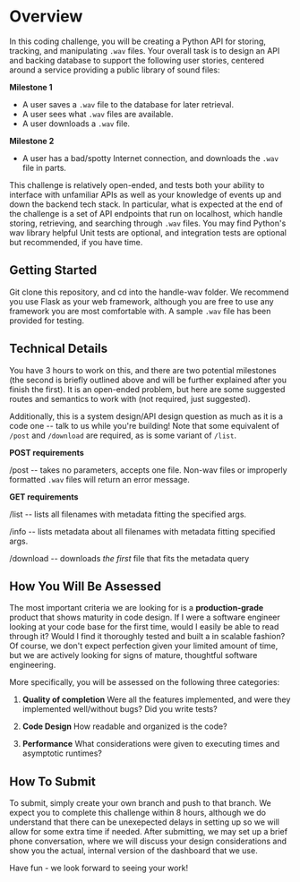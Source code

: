 # Overview

In this coding challenge, you will be creating a Python API for storing, tracking, and manipulating `.wav` files. Your overall task is to design an API and backing database to support the following user stories, centered around a service providing a public library of sound files:

**Milestone 1**
- A user saves a `.wav` file to the database for later retrieval.
- A user sees what `.wav` files are available.
- A user downloads a `.wav` file.

**Milestone 2**
- A user has a bad/spotty Internet connection, and downloads the `.wav` file in parts.

This challenge is relatively open-ended, and tests both your ability to interface with unfamiliar APIs as well as your knowledge of events up and down the backend tech stack. In particular, what is expected at the end of the challenge is a set of API endpoints that run on localhost, which handle storing, retrieving, and searching through `.wav` files. You may find Python's wav library helpful Unit tests are optional, and integration tests are optional but recommended, if you have time. 

## Getting Started

Git clone this repository, and cd into the handle-wav folder. We recommend you use Flask as your web framework, although you are free to use any framework you are most comfortable with. A sample `.wav` file has been provided for testing.

## Technical Details

You have 3 hours to work on this, and there are two potential milestones (the second is briefly outlined above and will be further explained after you finish the first). It is an open-ended problem, but here are some suggested routes and semantics to work with (not required, just suggested). 

Additionally, this is a system design/API design question as much as it is a code one -- talk to us while you're building! Note that some equivalent of `/post` and `/download` are required, as is some variant of `/list`.  

**POST requirements**

/post -- takes no parameters, accepts one file. Non-wav files or improperly formatted `.wav` files will return an error message.

**GET requirements**

/list -- lists all filenames with metadata fitting the specified args.

/info -- lists metadata about all filenames with metadata fitting specified args.

/download -- downloads *the first* file that fits the metadata query

## How You Will Be Assessed

The most important criteria we are looking for is a **production-grade** product that shows maturity in code design. If I were a software engineer looking at your code base for the first time, would I easily be able to read through it? Would I find it thoroughly tested and built a in scalable fashion? Of course, we don't expect perfection given your limited amount of time, but we are actively looking for signs of mature, thoughtful software engineering.

More specifically, you will be assessed on the following three categories:

1. **Quality of completion** Were all the features implemented, and were they implemented well/without bugs? Did you write tests?

2. **Code Design** How readable and organized is the code?

3. **Performance** What considerations were given to executing times and asymptotic runtimes?

## How To Submit

To submit, simply create your own branch and push to that branch. We expect you to complete this challenge within 8 hours, although we do understand that there can be unexepected delays in setting up so we will allow for some extra time if needed. After submitting, we may set up a brief phone conversation, where we will discuss your design considerations and show you the actual, internal version of the dashboard that we use.

Have fun - we look forward to seeing your work!
